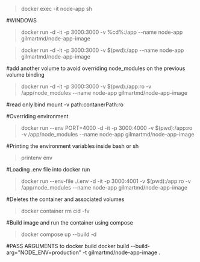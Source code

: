 >docker exec -it node-app sh

#WINDOWS
>docker run -d -it -p 3000:3000 -v %cd%:/app  --name node-app gilmartmd/node-app-image

>docker run -d -it -p 3000:3000 -v $(pwd):/app  --name node-app gilmartmd/node-app-image

#add another volume to avoid overriding node_modules on the previous volume binding

>docker run -d -it -p 3000:3000 -v $(pwd):/app:ro -v /app/node_modules --name node-app gilmartmd/node-app-image



#read only bind mount
-v path:contanerPath:ro


#Overriding environment
>docker run --env PORT=4000 -d -it -p 3000:4000 -v $(pwd):/app:ro -v /app/node_modules --name node-app gilmartmd/node-app-image

#Printing the environment variables inside bash or sh

> printenv
> env

#Loading .env file into docker run
>docker run --env-file ./.env -d -it -p 3000:4001 -v $(pwd):/app:ro -v /app/node_modules --name node-app gilmartmd/node-app-image

#Deletes the container and associated volumes
>docker container rm cid -fv  

#Build image and run the container using compose

>docker compose up --build -d

#PASS ARGUMENTS to docker build
docker build --build-arg="NODE_ENV=production" -t gilmartmd/node-app-image  .